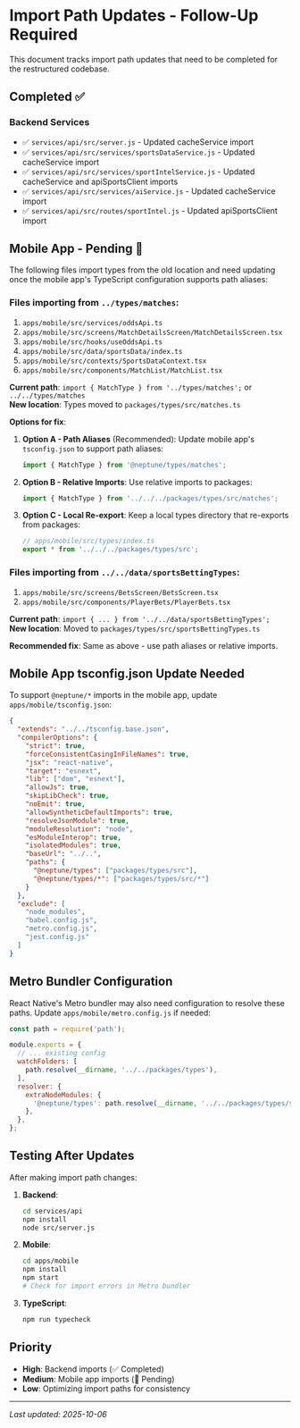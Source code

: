 # Import Path Updates - Follow-Up Required

This document tracks import path updates that need to be completed for the restructured codebase.

## Completed ✅

### Backend Services
- ✅ `services/api/src/server.js` - Updated cacheService import
- ✅ `services/api/src/services/sportsDataService.js` - Updated cacheService import
- ✅ `services/api/src/services/sportIntelService.js` - Updated cacheService and apiSportsClient imports
- ✅ `services/api/src/services/aiService.js` - Updated cacheService import
- ✅ `services/api/src/routes/sportIntel.js` - Updated apiSportsClient import

## Mobile App - Pending 🔄

The following files import types from the old location and need updating once the mobile app's TypeScript configuration supports path aliases:

### Files importing from `../types/matches`:
1. `apps/mobile/src/services/oddsApi.ts`
2. `apps/mobile/src/screens/MatchDetailsScreen/MatchDetailsScreen.tsx`
3. `apps/mobile/src/hooks/useOddsApi.ts`
4. `apps/mobile/src/data/sportsData/index.ts`
5. `apps/mobile/src/contexts/SportsDataContext.tsx`
6. `apps/mobile/src/components/MatchList/MatchList.tsx`

**Current path**: `import { MatchType } from '../types/matches';` or `../../types/matches`  
**New location**: Types moved to `packages/types/src/matches.ts`

**Options for fix**:
1. **Option A - Path Aliases** (Recommended): Update mobile app's `tsconfig.json` to support path aliases:
   ```typescript
   import { MatchType } from '@neptune/types/matches';
   ```

2. **Option B - Relative Imports**: Use relative imports to packages:
   ```typescript
   import { MatchType } from '../../../packages/types/src/matches';
   ```

3. **Option C - Local Re-export**: Keep a local types directory that re-exports from packages:
   ```typescript
   // apps/mobile/src/types/index.ts
   export * from '../../../packages/types/src';
   ```

### Files importing from `../../data/sportsBettingTypes`:
1. `apps/mobile/src/screens/BetsScreen/BetsScreen.tsx`
2. `apps/mobile/src/components/PlayerBets/PlayerBets.tsx`

**Current path**: `import { ... } from '../../data/sportsBettingTypes';`  
**New location**: Moved to `packages/types/src/sportsBettingTypes.ts`

**Recommended fix**: Same as above - use path aliases or relative imports.

## Mobile App tsconfig.json Update Needed

To support `@neptune/*` imports in the mobile app, update `apps/mobile/tsconfig.json`:

```json
{
  "extends": "../../tsconfig.base.json",
  "compilerOptions": {
    "strict": true,
    "forceConsistentCasingInFileNames": true,
    "jsx": "react-native",
    "target": "esnext",
    "lib": ["dom", "esnext"],
    "allowJs": true,
    "skipLibCheck": true,
    "noEmit": true,
    "allowSyntheticDefaultImports": true,
    "resolveJsonModule": true,
    "moduleResolution": "node",
    "esModuleInterop": true,
    "isolatedModules": true,
    "baseUrl": "../..",
    "paths": {
      "@neptune/types": ["packages/types/src"],
      "@neptune/types/*": ["packages/types/src/*"]
    }
  },
  "exclude": [
    "node_modules",
    "babel.config.js",
    "metro.config.js",
    "jest.config.js"
  ]
}
```

## Metro Bundler Configuration

React Native's Metro bundler may also need configuration to resolve these paths. Update `apps/mobile/metro.config.js` if needed:

```javascript
const path = require('path');

module.exports = {
  // ... existing config
  watchFolders: [
    path.resolve(__dirname, '../../packages/types'),
  ],
  resolver: {
    extraNodeModules: {
      '@neptune/types': path.resolve(__dirname, '../../packages/types/src'),
    },
  },
};
```

## Testing After Updates

After making import path changes:

1. **Backend**:
   ```bash
   cd services/api
   npm install
   node src/server.js
   ```

2. **Mobile**:
   ```bash
   cd apps/mobile
   npm install
   npm start
   # Check for import errors in Metro bundler
   ```

3. **TypeScript**:
   ```bash
   npm run typecheck
   ```

## Priority

- **High**: Backend imports (✅ Completed)
- **Medium**: Mobile app imports (🔄 Pending)
- **Low**: Optimizing import paths for consistency

---

_Last updated: 2025-10-06_
